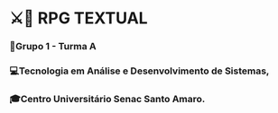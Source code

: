 # ⚔📖 RPG TEXTUAL
### 🍻Grupo 1 - Turma A
### 💻Tecnologia em Análise e Desenvolvimento de Sistemas, 
### 🎓Centro Universitário Senac Santo Amaro. 
